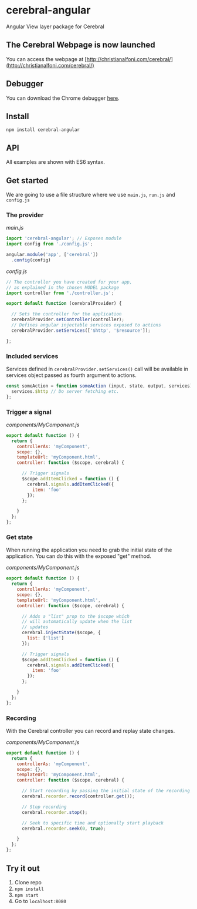 # cerebral-angular
Angular View layer package for Cerebral

## The Cerebral Webpage is now launched
You can access the webpage at [http://christianalfoni.com/cerebral/](http://christianalfoni.com/cerebral/)

## Debugger
You can download the Chrome debugger [here](https://chrome.google.com/webstore/detail/cerebral-debugger/ddefoknoniaeoikpgneklcbjlipfedbb?hl=no).

## Install
`npm install cerebral-angular`

## API
All examples are shown with ES6 syntax.

## Get started
We are going to use a file structure where we use `main.js`, `run.js` and `config.js`

### The provider
*main.js*
```js
import 'cerebral-angular'; // Exposes module
import config from './config.js';

angular.module('app', ['cerebral'])
  .config(config)
```

*config.js*
```js
// The controller you have created for your app,
// as explained in the chosen MODEL package
import controller from './controller.js';

export default function (cerebralProvider) {

  // Sets the controller for the application
  cerebralProvider.setController(controller);
  // Defines angular injectable services exposed to actions
  cerebralProvider.setServices(['$http', '$resource']);

};
```

### Included services
Services defined in `cerebralProvider.setServices()` call will be available in services object passed as fourth argument to actions.

```js
const someAction = function someAction (input, state, output, services) {
  services.$http // Do server fetching etc.
};
```

### Trigger a signal
*components/MyComponent.js*
```js
export default function () {
  return {
    controllerAs: 'myComponent',
    scope: {},
    templateUrl: 'myComponent.html',
    controller: function ($scope, cerebral) {

      // Trigger signals
      $scope.addItemClicked = function () {
        cerebral.signals.addItemClicked({
          item: 'foo'
        });
      };

    }
  };
};
```

### Get state
When running the application you need to grab the initial state of the application. You can do this with the exposed "get" method.

*components/MyComponent.js*
```js
export default function () {
  return {
    controllerAs: 'myComponent',
    scope: {},
    templateUrl: 'myComponent.html',
    controller: function ($scope, cerebral) {

      // Adds a "list" prop to the $scope which
      // will automatically update when the list
      // updates
      cerebral.injectState($scope, {
        list: ['list']
      });

      // Trigger signals
      $scope.addItemClicked = function () {
        cerebral.signals.addItemClicked({
          item: 'foo'
        });
      };

    }
  };
};
```

### Recording
With the Cerebral controller you can record and replay state changes.

*components/MyComponent.js*
```js
export default function () {
  return {
    controllerAs: 'myComponent',
    scope: {},
    templateUrl: 'myComponent.html',
    controller: function ($scope, cerebral) {

      // Start recording by passing the initial state of the recording
      cerebral.recorder.record(controller.get());

      // Stop recording
      cerebral.recorder.stop();

      // Seek to specific time and optionally start playback
      cerebral.recorder.seek(0, true);

    }
  };
};
```

## Try it out
1. Clone repo
2. `npm install`
3. `npm start`
4. Go to `localhost:8080`
